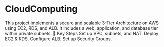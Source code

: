 # CloudComputing
This project implements a secure and scalable 3-Tier Architecture on AWS using EC2, RDS, and ALB. It includes a web, application, and database tier within private subnets.  🚀 Key Steps Set up VPC, subnets, and NAT. Deploy EC2 &amp; RDS. Configure ALB. Set up Security Groups.
